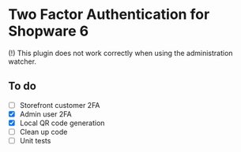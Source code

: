 # Two Factor Authentication for Shopware 6

(!) This plugin does not work correctly when using the administration watcher.

## To do
 - [ ] Storefront customer 2FA
 - [x] Admin user 2FA
 - [x] Local QR code generation
 - [ ] Clean up code
 - [ ] Unit tests
